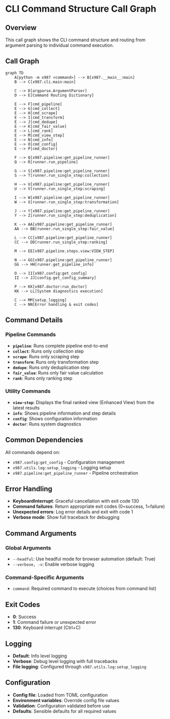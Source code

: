 # CLI Command Structure Call Graph

## Overview
This call graph shows the CLI command structure and routing from argument parsing to individual command execution.

## Call Graph

```mermaid
graph TD
    A[python -m x987 <command>] --> B[x987.__main__:main]
    B --> C[x987.cli.main:main]
    
    C --> D[argparse.ArgumentParser]
    D --> E[Command Routing Dictionary]
    
    E --> F[cmd_pipeline]
    E --> G[cmd_collect]
    E --> H[cmd_scrape]
    E --> I[cmd_transform]
    E --> J[cmd_dedupe]
    E --> K[cmd_fair_value]
    E --> L[cmd_rank]
    E --> M[cmd_view_step]
    E --> N[cmd_info]
    E --> O[cmd_config]
    E --> P[cmd_doctor]
    
    F --> Q[x987.pipeline:get_pipeline_runner]
    Q --> R[runner.run_pipeline]
    
    G --> S[x987.pipeline:get_pipeline_runner]
    S --> T[runner.run_single_step:collection]
    
    H --> U[x987.pipeline:get_pipeline_runner]
    U --> V[runner.run_single_step:scraping]
    
    I --> W[x987.pipeline:get_pipeline_runner]
    W --> X[runner.run_single_step:transformation]
    
    J --> Y[x987.pipeline:get_pipeline_runner]
    Y --> Z[runner.run_single_step:deduplication]
    
    K --> AA[x987.pipeline:get_pipeline_runner]
    AA --> BB[runner.run_single_step:fair_value]
    
    L --> CC[x987.pipeline:get_pipeline_runner]
    CC --> DD[runner.run_single_step:ranking]
    
    M --> EE[x987.pipeline.steps.view:VIEW_STEP]
    
    N --> GG[x987.pipeline:get_pipeline_runner]
    GG --> HH[runner.get_pipeline_info]
    
    O --> II[x987.config:get_config]
    II --> JJ[config.get_config_summary]
    
    P --> KK[x987.doctor:run_doctor]
    KK --> LL[System diagnostics execution]
    
    C --> MM[setup_logging]
    C --> NN[Error handling & exit codes]
```

## Command Details

### Pipeline Commands
- **`pipeline`**: Runs complete pipeline end-to-end
- **`collect`**: Runs only collection step
- **`scrape`**: Runs only scraping step  
- **`transform`**: Runs only transformation step
- **`dedupe`**: Runs only deduplication step
- **`fair_value`**: Runs only fair value calculation
- **`rank`**: Runs only ranking step

### Utility Commands
- **`view-step`**: Displays the final ranked view (Enhanced View) from the latest results
- **`info`**: Shows pipeline information and step details
- **`config`**: Shows configuration information
- **`doctor`**: Runs system diagnostics

## Common Dependencies

All commands depend on:
- `x987.config:get_config` - Configuration management
- `x987.utils.log:setup_logging` - Logging setup
- `x987.pipeline:get_pipeline_runner` - Pipeline orchestration

## Error Handling

- **KeyboardInterrupt**: Graceful cancellation with exit code 130
- **Command failures**: Return appropriate exit codes (0=success, 1=failure)
- **Unexpected errors**: Log error details and exit with code 1
- **Verbose mode**: Show full traceback for debugging

## Command Arguments

### Global Arguments
- `--headful`: Use headful mode for browser automation (default: True)
- `--verbose, -v`: Enable verbose logging

### Command-Specific Arguments
- `command`: Required command to execute (choices from command list)

## Exit Codes

- **0**: Success
- **1**: Command failure or unexpected error
- **130**: Keyboard interrupt (Ctrl+C)

## Logging

- **Default**: Info level logging
- **Verbose**: Debug level logging with full tracebacks
- **File logging**: Configured through `x987.utils.log:setup_logging`

## Configuration

- **Config file**: Loaded from TOML configuration
- **Environment variables**: Override config file values
- **Validation**: Configuration validated before use
- **Defaults**: Sensible defaults for all required values
